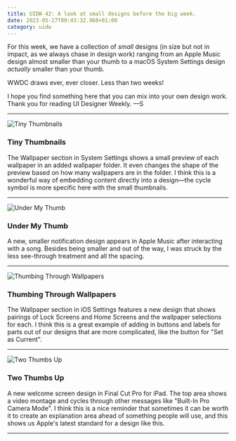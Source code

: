 ```yaml
---
title: UIDW 42: A look at small designs before the big week.
date: 2023-05-27T00:43:32.968+01:00
category: uidw
---
```


For this week, we have a collection of _small_ designs (in size but not in impact, as we always chase in design work) ranging from an Apple Music design almost smaller than your thumb to a macOS System Settings design _actually_ smaller than your thumb.

WWDC draws ever, ever closer. Less than two weeks!

I hope you find something here that you can mix into your own design work. Thank you for reading UI Designer Weekly. —S

---

![](https://assets.sahandnayebaziz.org/tiny-thumbnails.jpeg "Tiny Thumbnails") 

### Tiny Thumbnails

The Wallpaper section in System Settings shows a small preview of each wallpaper in an added wallpaper folder. It even changes the shape of the preview based on how many wallpapers are in the folder. I think this is a wonderful way of embedding content directly into a design—the cycle symbol is more specific here with the small thumbnails.

---

![](https://assets.sahandnayebaziz.org/under-my-thumb.jpeg "Under My Thumb") 

### Under My Thumb

A new, smaller notification design appears in Apple Music after interacting with a song. Besides being smaller and out of the way, I was struck by the less see-through treatment and all the spacing.

---

![](https://assets.sahandnayebaziz.org/thumbing-through-wallpapers.jpeg "Thumbing Through Wallpapers") 

### Thumbing Through Wallpapers

The Wallpaper section in iOS Settings features a new design that shows pairings of Lock Screens and Home Screens and the wallpaper selections for each. I think this is a great example of adding in buttons and labels for parts out of our designs that are more complicated, like the button for "Set as Current".

---

![](https://assets.sahandnayebaziz.org/two-thumbs-up.jpeg "Two Thumbs Up") 

### Two Thumbs Up

A new welcome screen design in Final Cut Pro for iPad. The top area shows a video montage and cycles through other messages like "Built-In Pro Camera Mode". I think this is a nice reminder that sometimes it can be worth it to create an explanation area ahead of something people will use, and this shows us Apple's latest standard for a design like this.

---